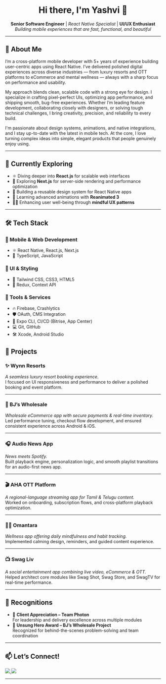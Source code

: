 <h1 align="center">Hi there, I'm Yashvi 👋</h1>

<p align="center">
  <strong>Senior Software Engineer</strong> | <em>React Native Specialist</em> | <strong>UI/UX Enthusiast</strong><br/>
  <em>Building mobile experiences that are fast, functional, and beautiful</em>
</p>



---

## 🚀 About Me

I’m a cross-platform mobile developer with 5+ years of experience building user-centric apps using React Native. I’ve delivered polished digital experiences across diverse industries — from luxury resorts and OTT platforms to eCommerce and mental wellness — always with a sharp focus on performance and usability.

My approach blends clean, scalable code with a strong eye for design. I specialize in crafting pixel-perfect UIs, optimizing app performance, and shipping smooth, bug-free experiences. Whether I’m leading feature development, collaborating closely with designers, or solving tough technical challenges, I bring creativity, precision, and reliability to every build.

I'm passionate about design systems, animations, and native integrations, and I stay up-to-date with the latest in mobile tech. At the core, I love turning complex ideas into simple, elegant products that people genuinely enjoy using.

---

## 🧭 Currently Exploring

- ⚛️ Diving deeper into **React.js** for scalable web interfaces  
- 🧩 Exploring **Next.js** for server-side rendering and performance optimization  
- 📱 Building a reusable design system for React Native apps  
- 🧠 Learning advanced animations with **Reanimated 3**  
- 🧘‍♀️ Enhancing user well-being through **mindful UX patterns**

---

## 🛠️ Tech Stack

### 📱 Mobile & Web Development
- ⚛️ React Native, React.js, Next.js  
- 🔷 TypeScript, JavaScript  

### 🎨 UI & Styling
- 💨 Tailwind CSS, CSS3, HTML5  
- 🧩 Redux, Context API  

### 🔧 Tools & Services
- 🔥 Firebase, Crashlytics  
- 🛡 OAuth, CMS Integration  
- 🧪 Expo CLI, CI/CD (Bitrise, App Center)  
- 💻 Git, GitHub  
- 🛠 Xcode, Android Studio


## 🌟 Projects

### ✨ Wynn Resorts  
_A seamless luxury resort booking experience._  
I focused on UI responsiveness and performance to deliver a polished booking and event platform.

---

### 🛒 BJ’s Wholesale  
_Wholesale eCommerce app with secure payments & real-time inventory._  
Led performance tuning, checkout flow development, and ensured consistent experience across Android & iOS.

---

### 🎧 Audio News App  
_News meets Spotify._  
Built playback engine, personalization logic, and smooth playlist transitions for an audio-first news app.

---

### 🎬 AHA OTT Platform  
_A regional-language streaming app for Tamil & Telugu content._  
Worked on onboarding, subscription flows, and cross-platform playback optimization.

---

### 🧘‍♀️ Omantara  
_Wellness app offering daily mindfulness and habit tracking._  
Implemented calming design, reminders, and guided content experience.

---

### 📺 Swag Liv  
_A social entertainment app combining live video, eCommerce & OTT._  
Helped architect core modules like Swag Shot, Swag Store, and SwagTV for real-time performance.

---

## 🏅 Recognitions

- 🥇 **Client Appreciation – Team Photon**  
  For leadership and delivery excellence across multiple modules  
- 🌟 **Unsung Hero Award – BJ’s Wholesale Project**  
  Recognized for behind-the-scenes problem-solving and team coordination

---

## 📫 Let’s Connect!

<p>
  <a href="mailto:yashvitomar10@gmail.com">
    <img src="https://img.shields.io/badge/Gmail-D14836?style=for-the-badge&logo=gmail&logoColor=white" />
  </a>
  <a href="https://www.linkedin.com/in/yashvi-tomar10" target="_blank">
    <img src="https://img.shields.io/badge/LinkedIn-0077B5?style=for-the-badge&logo=linkedin&logoColor=white" />
  </a>
</p>

---

<p align="center" style="font-style
